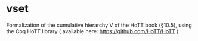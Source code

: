 vset
====

Formalization of the cumulative hierarchy V of the HoTT book (§10.5), using the Coq HoTT library ( available here: https://github.com/HoTT/HoTT )
